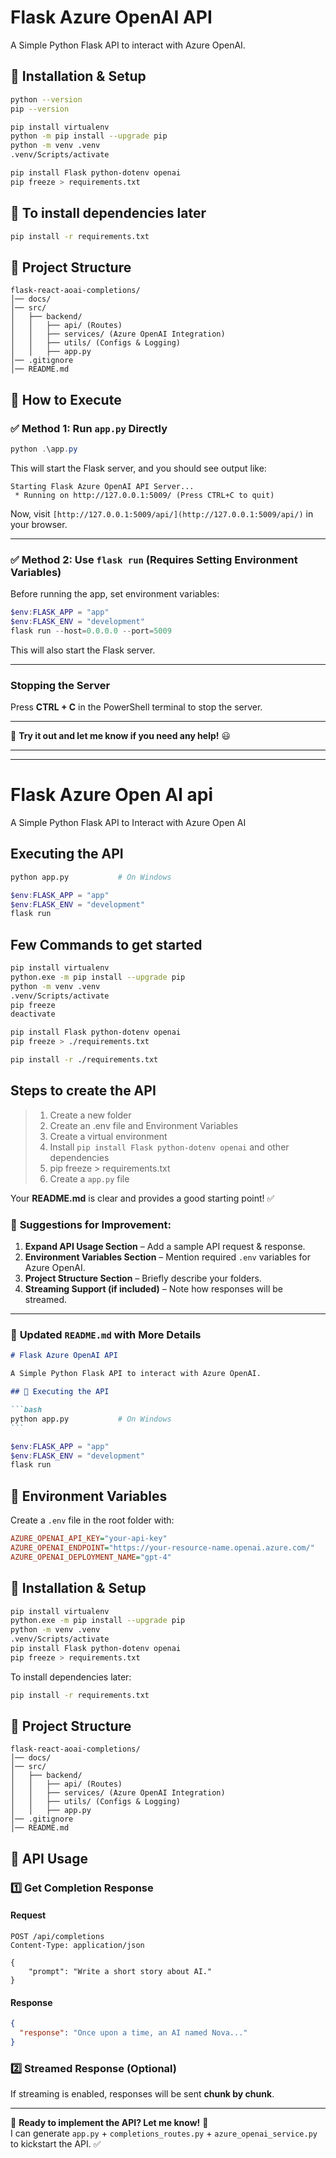 # Flask Azure OpenAI API

A Simple Python Flask API to interact with Azure OpenAI.

## 🔹 Installation & Setup

```bash
python --version
pip --version

pip install virtualenv
python -m pip install --upgrade pip
python -m venv .venv
.venv/Scripts/activate

pip install Flask python-dotenv openai
pip freeze > requirements.txt
```

## 🔹 To install dependencies later

```bash
pip install -r requirements.txt
```

## 🔹 Project Structure

```text
flask-react-aoai-completions/
│── docs/
│── src/
│   ├── backend/
│   │   ├── api/ (Routes)
│   │   ├── services/ (Azure OpenAI Integration)
│   │   ├── utils/ (Configs & Logging)
│   │   ├── app.py
│── .gitignore
│── README.md
```

## 🔹 How to Execute

### ✅ Method 1: Run `app.py` Directly

```powershell
python .\app.py
```

This will start the Flask server, and you should see output like:

```
Starting Flask Azure OpenAI API Server...
 * Running on http://127.0.0.1:5009/ (Press CTRL+C to quit)
```

Now, visit `[http://127.0.0.1:5009/api/](http://127.0.0.1:5009/api/)` in your browser.

---

### ✅ Method 2: Use `flask run` (Requires Setting Environment Variables)

Before running the app, set environment variables:

```powershell
$env:FLASK_APP = "app"
$env:FLASK_ENV = "development"
flask run --host=0.0.0.0 --port=5009
```

This will also start the Flask server.

---

### **Stopping the Server**

Press **CTRL + C** in the PowerShell terminal to stop the server.

---

🚀 **Try it out and let me know if you need any help!** 😃

---

---

# Flask Azure Open AI api

A Simple Python Flask API to Interact with Azure Open AI

## Executing the API

```bash
python app.py           # On Windows
```

```Powershell
$env:FLASK_APP = "app"
$env:FLASK_ENV = "development"
flask run
```

## Few Commands to get started

```bash
pip install virtualenv
python.exe -m pip install --upgrade pip
python -m venv .venv
.venv/Scripts/activate
pip freeze
deactivate

pip install Flask python-dotenv openai
pip freeze > ./requirements.txt

pip install -r ./requirements.txt
```

## Steps to create the API

> 1. Create a new folder
> 1. Create an .env file and Environment Variables
> 1. Create a virtual environment
> 1. Install `pip install Flask python-dotenv openai` and other dependencies
> 1. pip freeze > requirements.txt
> 1. Create a `app.py` file

Your **README.md** is clear and provides a good starting point! ✅

### 🔹 **Suggestions for Improvement:**

1. **Expand API Usage Section** – Add a sample API request & response.
2. **Environment Variables Section** – Mention required `.env` variables for Azure OpenAI.
3. **Project Structure Section** – Briefly describe your folders.
4. **Streaming Support (if included)** – Note how responses will be streamed.

---

### 📌 **Updated `README.md` with More Details**

````markdown
# Flask Azure OpenAI API

A Simple Python Flask API to interact with Azure OpenAI.

## 🔹 Executing the API

```bash
python app.py           # On Windows
```
````

```powershell
$env:FLASK_APP = "app"
$env:FLASK_ENV = "development"
flask run
```

## 🔹 Environment Variables

Create a `.env` file in the root folder with:

```ini
AZURE_OPENAI_API_KEY="your-api-key"
AZURE_OPENAI_ENDPOINT="https://your-resource-name.openai.azure.com/"
AZURE_OPENAI_DEPLOYMENT_NAME="gpt-4"
```

## 🔹 Installation & Setup

```bash
pip install virtualenv
python.exe -m pip install --upgrade pip
python -m venv .venv
.venv/Scripts/activate
pip install Flask python-dotenv openai
pip freeze > requirements.txt
```

To install dependencies later:

```bash
pip install -r requirements.txt
```

## 🔹 Project Structure

```
flask-react-aoai-completions/
│── docs/
│── src/
│   ├── backend/
│   │   ├── api/ (Routes)
│   │   ├── services/ (Azure OpenAI Integration)
│   │   ├── utils/ (Configs & Logging)
│   │   ├── app.py
│── .gitignore
│── README.md
```

## 🔹 API Usage

### **1️⃣ Get Completion Response**

#### **Request**

```http
POST /api/completions
Content-Type: application/json

{
    "prompt": "Write a short story about AI."
}
```

#### **Response**

```json
{
  "response": "Once upon a time, an AI named Nova..."
}
```

### **2️⃣ Streamed Response (Optional)**

If streaming is enabled, responses will be sent **chunk by chunk**.

---

🚀 **Ready to implement the API? Let me know!** 🚀  
I can generate `app.py` + `completions_routes.py` + `azure_openai_service.py` to kickstart the API. ✅
